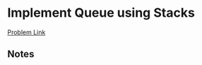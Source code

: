 # Implement Queue using Stacks

[Problem Link](https://leetcode.com/problems/implement-queue-using-stacks/)

## Notes
